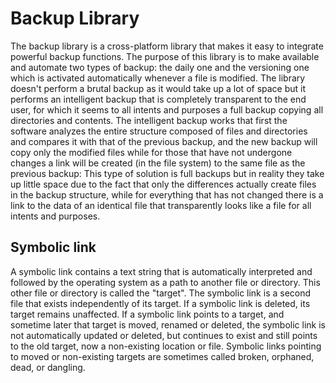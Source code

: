 ﻿# Backup Library
The backup library is a cross-platform library that makes it easy to integrate powerful backup functions.
The purpose of this library is to make available and automate two types of backup: the daily one and the versioning one which is activated automatically whenever a file is modified.
The library doesn't perform a brutal backup as it would take up a lot of space but it performs an intelligent backup that is completely transparent to the end user, for which it seems to all intents and purposes a full backup copying all directories and contents.
The intelligent backup works that first the software analyzes the entire structure composed of files and directories and compares it with that of the previous backup, and the new backup will copy only the modified files while for those that have not undergone changes a link will be created (in the file system) to the same file as the previous backup: This type of solution is full backups but in reality they take up little space due to the fact that only the differences actually create files in the backup structure, while for everything that has not changed there is a link to the data of an identical file that transparently looks like a file for all intents and purposes.

## Symbolic link
A symbolic link contains a text string that is automatically interpreted and followed by the operating system as a path to another file or directory. This other file or directory is called the "target". The symbolic link is a second file that exists independently of its target. If a symbolic link is deleted, its target remains unaffected. If a symbolic link points to a target, and sometime later that target is moved, renamed or deleted, the symbolic link is not automatically updated or deleted, but continues to exist and still points to the old target, now a non-existing location or file. Symbolic links pointing to moved or non-existing targets are sometimes called broken, orphaned, dead, or dangling. 